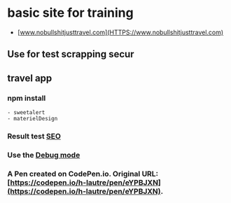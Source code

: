 # basic site for training
   - [www.nobullshitjusttravel.com](HTTPS://www.nobullshitjusttravel.com)

## Use for test scrapping secur

## travel app

### npm install
    - sweetalert
    - materielDesign

### Result test [SEO](https://pagespeed.web.dev/analysis/https-berru-g-github-io-basic-site-for-training/6fyb3b01oj?form_factor=mobile)

### Use the [Debug mode](https://cdpn.io/pen/debug/eYPBJXN?authentication_hash=wQrPobeaOwbM)

### A Pen created on CodePen.io. Original URL: [https://codepen.io/h-lautre/pen/eYPBJXN](https://codepen.io/h-lautre/pen/eYPBJXN).

